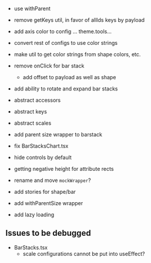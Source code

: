 * use withParent

* remove getKeys util, in favor of allIds keys by payload
* add axis color to config ... theme.tools...
* convert rest of configs to use color strings
* make util to get color strings from shape colors, etc.
* remove onClick for bar stack
  * add offset to payload as well as shape
* add ability to rotate and expand bar stacks
* abstract accessors
* abstract keys
* abstract scales
* add parent size wrapper to barstack
* fix BarStacksChart.tsx
* hide controls by default

* getting negative height for attribute rects
  
* rename and move `mockWrapper`?
* add stories for shape/bar
* add withParentSize wrapper
* add lazy loading

## Issues to be debugged
* BarStacks.tsx
  * scale configurations cannot be put into useEffect?
